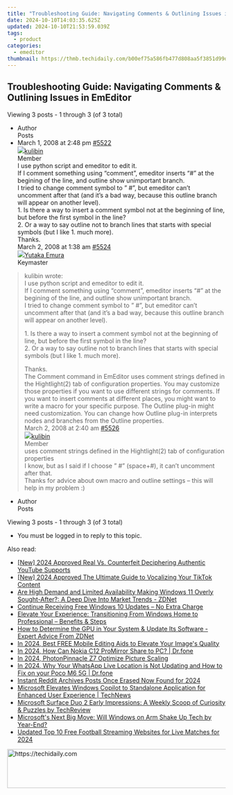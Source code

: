 ```yaml
---
title: "Troubleshooting Guide: Navigating Comments & Outlining Issues in EmEditor"
date: 2024-10-10T14:03:35.625Z
updated: 2024-10-10T21:53:59.039Z
tags:
  - product
categories:
  - emeditor
thumbnail: https://thmb.techidaily.com/b00ef75a586fb477d808aa5f3851d99d406553f7be220a13f40de369ff80fd9e.jpg
---
```


## Troubleshooting Guide: Navigating Comments & Outlining Issues in EmEditor

Viewing 3 posts - 1 through 3 (of 3 total)

* Author  
Posts
* March 1, 2008 at 2:48 pm [#5522](https://tools.techidaily.com/emeditor/products/)  
[![](https://secure.gravatar.com/avatar/0c1e7bfc317b8dd4a3ab4a93d66813d8?s=80&d=identicon&r=g)kulibin](https://www.emeditor.com/forums/users/kulibin/ "View kulibin's profile")  
Member  
I use python script and emeditor to edit it.  
 If I comment something using “comment”, emeditor inserts “#” at the begining of the line, and outline show unimportant branch.  
 I tried to change comment symbol to ” #”, but emeditor can’t uncomment after that (and it’s a bad way, because this outline branch will appear on another level).  
 1\. Is there a way to insert a comment symbol not at the beginning of line, but before the first symbol in the line?  
 2\. Or a way to say outline not to branch lines that starts with special symbols (but I like 1\. much more).  
 Thanks.  
March 2, 2008 at 1:38 am [#5524](https://tools.techidaily.com/emeditor/products/)  
[![](https://secure.gravatar.com/avatar/a0a6377144ed3636f985d87303f65ed2?s=80&d=identicon&r=g)Yutaka Emura](https://www.emeditor.com/forums/users/yemura/ "View Yutaka Emura's profile")  
Keymaster  
> kulibin wrote:  
> I use python script and emeditor to edit it.  
> If I comment something using “comment”, emeditor inserts “#” at the begining of the line, and outline show unimportant branch.  
> I tried to change comment symbol to ” #”, but emeditor can’t uncomment after that (and it’s a bad way, because this outline branch will appear on another level).  
>  
> 1\. Is there a way to insert a comment symbol not at the beginning of line, but before the first symbol in the line?  
> 2\. Or a way to say outline not to branch lines that starts with special symbols (but I like 1\. much more).  
>  
> Thanks.  
 The Comment command in EmEditor uses comment strings defined in the Hightlight(2) tab of configuration properties. You may customize those properties if you want to use different strings for comments. If you want to insert comments at different places, you might want to write a macro for your specific purpose. The Outline plug-in might need customization. You can change how Outline plug-in interprets nodes and branches from the Outline properties.  
March 2, 2008 at 2:40 am [#5526](https://tools.techidaily.com/emeditor/products/)  
[![](https://secure.gravatar.com/avatar/0c1e7bfc317b8dd4a3ab4a93d66813d8?s=80&d=identicon&r=g)kulibin](https://www.emeditor.com/forums/users/kulibin/ "View kulibin's profile")  
Member  
> uses comment strings defined in the Hightlight(2) tab of configuration properties  
 I know, but as I said if I choose ” #” (space+#), it can’t uncomment after that.  
 Thanks for advice about own macro and outline settings – this will help in my problem :)
* Author  
Posts

Viewing 3 posts - 1 through 3 (of 3 total)

* You must be logged in to reply to this topic.

<ins class="adsbygoogle"
     style="display:block"
     data-ad-format="autorelaxed"
     data-ad-client="ca-pub-7571918770474297"
     data-ad-slot="1223367746"></ins>

<ins class="adsbygoogle"
     style="display:block"
     data-ad-client="ca-pub-7571918770474297"
     data-ad-slot="8358498916"
     data-ad-format="auto"
     data-full-width-responsive="true"></ins>

<span class="atpl-alsoreadstyle">Also read:</span>
<div><ul>
<li><a href="https://youtube-lab.techidaily.com/024-approved-real-vs-counterfeit-deciphering-authentic-youtube-supports/"><u>[New] 2024 Approved Real Vs. Counterfeit Deciphering Authentic YouTube Supports</u></a></li>
<li><a href="https://tiktok-video-recordings.techidaily.com/new-2024-approved-the-ultimate-guide-to-vocalizing-your-tiktok-content/"><u>[New] 2024 Approved The Ultimate Guide to Vocalizing Your TikTok Content</u></a></li>
<li><a href="https://win-trending.techidaily.com/are-high-demand-and-limited-availability-making-windows-11-overly-sought-after-a-deep-dive-into-market-trends-zdnet/"><u>Are High Demand and Limited Availability Making Windows 11 Overly Sought-After?: A Deep Dive Into Market Trends - ZDNet</u></a></li>
<li><a href="https://win-trending.techidaily.com/continue-receiving-free-windows-10-updates-no-extra-charge/"><u>Continue Receiving Free Windows 10 Updates – No Extra Charge</u></a></li>
<li><a href="https://win-trending.techidaily.com/elevate-your-experience-transitioning-from-windows-home-to-professional-benefits-and-steps/"><u>Elevate Your Experience: Transitioning From Windows Home to Professional – Benefits & Steps</u></a></li>
<li><a href="https://win-trending.techidaily.com/how-to-determine-the-gpu-in-your-system-and-update-its-software-expert-advice-from-zdnet/"><u>How to Determine the GPU in Your System & Update Its Software - Expert Advice From ZDNet</u></a></li>
<li><a href="https://extra-tips.techidaily.com/in-2024-best-free-mobile-editing-aids-to-elevate-your-images-quality/"><u>In 2024, Best FREE Mobile Editing Aids to Elevate Your Image's Quality</u></a></li>
<li><a href="https://screen-mirror.techidaily.com/in-2024-how-can-nokia-c12-promirror-share-to-pc-drfone-by-drfone-android/"><u>In 2024, How Can Nokia C12 ProMirror Share to PC? | Dr.fone</u></a></li>
<li><a href="https://fox-info.techidaily.com/in-2024-photonpinnacle-z7-optimize-picture-scaling/"><u>In 2024, PhotonPinnacle Z7 Optimize Picture Scaling</u></a></li>
<li><a href="https://location-social.techidaily.com/in-2024-why-your-whatsapp-live-location-is-not-updating-and-how-to-fix-on-your-poco-m6-5g-drfone-by-drfone-virtual-android/"><u>In 2024, Why Your WhatsApp Live Location is Not Updating and How to Fix on your Poco M6 5G | Dr.fone</u></a></li>
<li><a href="https://extra-guidance.techidaily.com/instant-reddit-archives-posts-once-erased-now-found-for-2024/"><u>Instant Reddit Archives Posts Once Erased Now Found for 2024</u></a></li>
<li><a href="https://win-trending.techidaily.com/microsoft-elevates-windows-copilot-to-standalone-application-for-enhanced-user-experience-technews/"><u>Microsoft Elevates Windows Copilot to Standalone Application for Enhanced User Experience | TechNews</u></a></li>
<li><a href="https://win-trending.techidaily.com/microsoft-surface-duo-2-early-impressions-a-weekly-scoop-of-curiosity-and-puzzles-by-techreview/"><u>Microsoft Surface Duo 2 Early Impressions: A Weekly Scoop of Curiosity & Puzzles by TechReview</u></a></li>
<li><a href="https://win-trending.techidaily.com/microsofts-next-big-move-will-windows-on-arm-shake-up-tech-by-year-end/"><u>Microsoft's Next Big Move: Will Windows on Arm Shake Up Tech by Year-End?</u></a></li>
<li><a href="https://ai-live-streaming.techidaily.com/updated-top-10-free-football-streaming-websites-for-live-matches-for-2024/"><u>Updated Top 10 Free Football Streaming Websites for Live Matches for 2024</u></a></li>
</ul></div>

<!-- affiliate ads begin -->
<a href="https://unicoeye.pxf.io/c/5597632/2148774/18498" target="_top" id="2148774">
  <img src="//a.impactradius-go.com/display-ad/18498-2148774" border="0" alt="https://techidaily.com" width="728" height="90"/>
</a>
<img height="0" width="0" src="https://unicoeye.pxf.io/i/5597632/2148774/18498" style="position:absolute;visibility:hidden;" border="0" />
<!-- affiliate ads end -->

